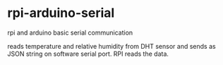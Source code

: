 # rpi-arduino-serial
rpi and arduino basic serial communication

reads temperature and relative humidity from DHT sensor and sends as
JSON string on software serial port. RPI reads the data.

